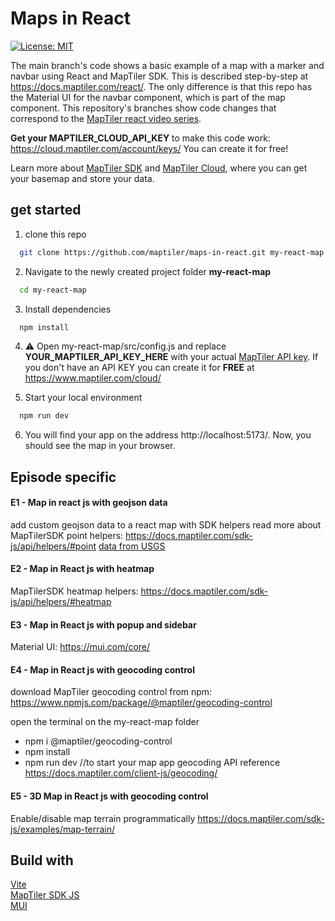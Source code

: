 # Maps in React

[![License: MIT](https://img.shields.io/badge/License-MIT-yellow.svg)](https://opensource.org/licenses/MIT)

The main branch's code shows a basic example of a map with a marker and navbar using React and MapTiler SDK. This is described step-by-step at https://docs.maptiler.com/react/. The only difference is that this repo has the Material UI for the navbar component, which is part of the map component. This repository's branches show code changes that correspond to the [MapTiler react video series]().

**Get your MAPTILER_CLOUD_API_KEY** to make this code work: https://cloud.maptiler.com/account/keys/ You can create it for free!

Learn more about [MapTiler SDK](https://docs.maptiler.com/sdk-js/) and [MapTiler Cloud](https://www.maptiler.com/cloud/), where you can get your basemap and store your data.

## get started

1. clone this repo

```sh
  git clone https://github.com/maptiler/maps-in-react.git my-react-map
```

2. Navigate to the newly created project folder **my-react-map**

```sh
  cd my-react-map
```

3. Install dependencies

```sh
  npm install
```

4. :warning: Open my-react-map/src/config.js and replace **YOUR_MAPTILER_API_KEY_HERE** with your actual [MapTiler API key](https://cloud.maptiler.com/account/keys/).
   If you don't have an API KEY you can create it for **FREE** at https://www.maptiler.com/cloud/

5. Start your local environment

```sh
  npm run dev
```

6. You will find your app on the address http://localhost:5173/. Now, you should see the map in your browser.

## Episode specific

#### E1 - Map in react js with geojson data

add custom geojson data to a react map with SDK helpers
read more about MapTilerSDK point helpers: https://docs.maptiler.com/sdk-js/api/helpers/#point
[data from USGS](https://earthquake.usgs.gov/earthquakes/search/#%7B%22mapposition%22%3A%5B%5B-55.17887%2C178.24219%5D%2C%5B81.99694%2C349.27734%5D%5D%2C%22autoUpdate%22%3A%5B%22autoUpdate%22%5D%2C%22feed%22%3A%22undefined_undefined%22%2C%22listFormat%22%3A%22default%22%2C%22restrictListToMap%22%3A%5B%5D%2C%22sort%22%3A%22newest%22%2C%22basemap%22%3A%22grayscale%22%2C%22overlays%22%3A%5B%22plates%22%5D%2C%22distanceUnit%22%3A%22km%22%2C%22timezone%22%3A%22utc%22%2C%22viewModes%22%3A%5B%22list%22%2C%22settings%22%2C%22map%22%5D%2C%22event%22%3Anull%2C%22search%22%3Anull%7D)

#### E2 - Map in React js with heatmap

MapTilerSDK heatmap helpers: https://docs.maptiler.com/sdk-js/api/helpers/#heatmap

#### E3 - Map in React js with popup and sidebar

Material UI: https://mui.com/core/

#### E4 - Map in React js with geocoding control

download MapTiler geocoding control from npm: https://www.npmjs.com/package/@maptiler/geocoding-control

open the terminal on the my-react-map folder

- npm i @maptiler/geocoding-control
- npm install
- npm run dev //to start your map app
  geocoding API reference https://docs.maptiler.com/client-js/geocoding/

#### E5 - 3D Map in React js with geocoding control

Enable/disable map terrain programmatically https://docs.maptiler.com/sdk-js/examples/map-terrain/

## Build with

[Vite](https://vitejs.dev/guide/#scaffolding-your-first-vite-project)  
[MapTiler SDK JS](https://docs.maptiler.com/sdk-js/)  
[MUI](https://mui.com/material-ui/)  
